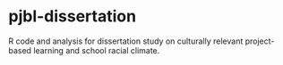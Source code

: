 # pjbl-dissertation
R code and analysis for dissertation study on culturally relevant project-based learning and school racial climate.
